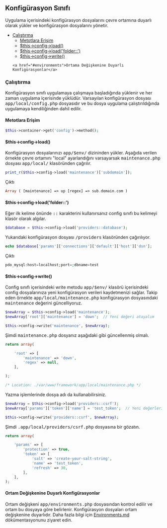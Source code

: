 
## Konfigürasyon Sınıfı 

Uygulama içerisindeki konfigürasyon dosyalarını çevre ortamına duyarlı olarak yükler ve konfigürasyon dosyalarını yönetir.

<ul>

<li>
    <a href="#running">Çalıştırma</a>
    <ul>
        <li><a href="#methods">Metotlara Erişim</a></li>
        <li><a href="#loading-config-files">$this->config->load()</a></li>
        <li><a href="#loading-folders">$this->config->load('folder::')</a></li>
        <li><a href="#writing-config-files">$this->config->write()</a></li>
    </ul>

    <a href="#environments">Ortama Değişkenine Duyarlı Konfigürasyonlar</a>
</li>

</ul>

<a name="running"></a>

### Çalıştırma

Konfigürasyon sınıfı uygulamaya çalışmaya başladığında yüklenir ve her zaman uygulama içerisinde yüklüdür. Varsayılan konfigürasyon dosyası <kbd>app/local/config.php</kbd> dosyasıdır ve bu dosya uygulama çalıştırıldığında uygulamaya kendiliğinden dahil edilir.

<a name="methods"></a>

#### Metotlara Erişim

```php
$this->container->get('config')->method();
```

<a name="loading-config-files"></a>

#### $this->config->load()

Konfigürasyon dosyalarınızı <kbd>app/$env/</kbd> dizininden yükler. Aşağıda verilen örnekte çevre ortamını "local" ayarlandığını varsayarsak <kbd>maintenance.php</kbd> dosyası <kbd>app/local/</kbd> klasöründen çağrılır.

```php
print_r($this->config->load('maintenance')['subdomain']);
```

Çıktı 

```php
Array ( [maintenance] => up [regex] => sub.domain.com )
```

<a name="loading-folders"></a>

#### $this->config->load('folder::')

Eğer ilk kelime önünde <kbd>::</kbd> karakterini kullanırsanız config sınıfı bu kelimeyi klasör olarak algılar.

```php
$database = $this->config->load('providers::database');
```

Yukarıdaki konfigürasyon dosyası <kbd>/providers</kbd> klasöründen çağırılıyor.

```php
echo $database['params']['connections']['default']['host']['dsn'];
```

Çıktı

```php
pdo_mysql:host=localhost;port=;dbname=test
```
<a name="writing-config-files"></a>

#### $this->config->write()

Config sınıfı içerisindeki write metodu <kbd>app/$env/</kbd> klasörü içerisindeki config dosyalarınıza yeni konfigürasyon verileri kaydetmenizi sağlar. Takip eden örnekte <kbd>app/local/maintenance.php</kbd> konfigürasyon dosyasındaki <kbd>maintenance</kbd> değerini güncelliyoruz.

```php
$newArray = $this->config->load('maintenance');
$newArray['root']['maintenance'] = 'down';  // Yeni değeri atayalım

$this->config->write('maintenance', $newArray);
```

Şimdi <kbd>maintenance.php</kbd> dosyanız aşağıdaki gibi güncellenmiş olmalı.

```php
return array(

    'root' => [
        'maintenance' => 'down',
        'regex' => null,
    ],

);

/* Location: ./var/www/framework/app/local/maintenance.php */
```

Yazma işlemlerinde dosya adı da kullanabilirsiniz.


```php
$newArray = $this->config->load('providers::csrf');
$newArray['params']['token']['name'] = 'test_token';  // Yeni değerleri atayalım

$this->config->write('providers::csrf', $newArray);
```

Şimdi <kbd>.app/local/providers/csrf.php</kbd> dosyasına bir gözatın.

```php
return array(

    'params' => [
        'protection' => true,
        'token' => [
            'salt' => 'create-your-salt-string',
            'name' => 'test_token',
            'refresh' => 30,
        ],
    ],
);
```

<a name="environments"></a>

#### Ortam Değişkenine Duyarlı Konfigürasyonlar

Ortam değişkeni <kbd>app/environments.php</kbd> dosyasından kontrol edilir ve ortam bu dosyaya göre belirlenir. Konfigürasyon dosyaları ortam değişkenine duyarlıdır.
Daha fazla bilgi için [Environments.md ](Environments.md) dökümentasyonunu ziyaret edin.